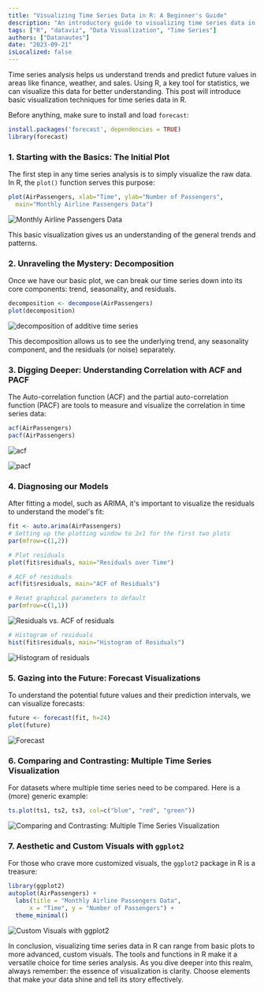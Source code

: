 ```yaml
---
title: "Visualizing Time Series Data in R: A Beginner's Guide"
description: "An introductory guide to visualizing time series data in R. Discover foundational techniques, from basic plots to custom visuals using ggplot2, and gain insights into your data."
tags: ["R", "dataviz", "Data Visualization", "Time Series"]
authors: ["Datanautes"]
date: "2023-09-21"
isLocalized: false
---
```


Time series analysis helps us understand trends and predict future values in areas like finance, weather, and sales. Using R, a key tool for statistics, we can visualize this data for better understanding. This post will introduce basic visualization techniques for time series data in R.

Before anything, make sure to install and load `forecast`:
```r
install.packages('forecast', dependencies = TRUE)
library(forecast)

```

### **1. Starting with the Basics: The Initial Plot**

The first step in any time series analysis is to simply visualize the raw data. In R, the `plot()` function serves this purpose:

```r
plot(AirPassengers, xlab="Time", ylab="Number of Passengers", 
  main="Monthly Airline Passengers Data")

```

![Monthly Airline Passengers Data](@assets/images/monthly-airline-passengers-data.png)

This basic visualization gives us an understanding of the general trends and patterns.

### **2. Unraveling the Mystery: Decomposition**

Once we have our basic plot, we can break our time series down into its core components: trend, seasonality, and residuals.

```r
decomposition <- decompose(AirPassengers)
plot(decomposition)
```

![decomposition of additive time series](@assets/images/decomposition-of-additive-time-series.png)

This decomposition allows us to see the underlying trend, any seasonality component, and the residuals (or noise) separately.

### **3. Digging Deeper: Understanding Correlation with ACF and PACF**

The Auto-correlation function (ACF) and the partial auto-correlation function (PACF) are tools to measure and visualize the correlation in time series data:

```r
acf(AirPassengers)
pacf(AirPassengers)
```

![acf](@assets/images/acf.png)

![pacf](@assets/images/pacf.png)


### **4. Diagnosing our Models**

After fitting a model, such as ARIMA, it's important to visualize the residuals to understand the model's fit:

```r
fit <- auto.arima(AirPassengers)
# Setting up the plotting window to 2x1 for the first two plots
par(mfrow=c(1,2))

# Plot residuals
plot(fit$residuals, main="Residuals over Time")

# ACF of residuals
acf(fit$residuals, main="ACF of Residuals")

# Reset graphical parameters to default
par(mfrow=c(1,1))
```
![Residuals vs. ACF of residuals](@assets/images/residuals-asc-of-residuals.png)

```r
# Histogram of residuals
hist(fit$residuals, main="Histogram of Residuals")
```

![Histogram of residuals](@assets/images/histogram-of-residuals.png)

### **5. Gazing into the Future: Forecast Visualizations**

To understand the potential future values and their prediction intervals, we can visualize forecasts:

```r
future <- forecast(fit, h=24)
plot(future)
```

![Forecast](@assets/images/forecast.png)

### **6. Comparing and Contrasting: Multiple Time Series Visualization**

For datasets where multiple time series need to be compared. Here is a (more) generic example: 

```r
ts.plot(ts1, ts2, ts3, col=c("blue", "red", "green"))
```

![Comparing and Contrasting: Multiple Time Series Visualization](@assets/images/mock-comp.png)

### **7. Aesthetic and Custom Visuals with `ggplot2`**

For those who crave more customized visuals, the `ggplot2` package in R is a treasure:

```r
library(ggplot2)
autoplot(AirPassengers) +
  labs(title = "Monthly Airline Passengers Data", 
      x = "Time", y = "Number of Passengers") +
  theme_minimal()
```
![Custom Visuals with ggplot2](@assets/images/time-ser-via-ggplot2.png)


In conclusion, visualizing time series data in R can range from basic plots to more advanced, custom visuals. The tools and functions in R make it a versatile choice for time series analysis. As you dive deeper into this realm, always remember: the essence of visualization is clarity. Choose elements that make your data shine and tell its story effectively.